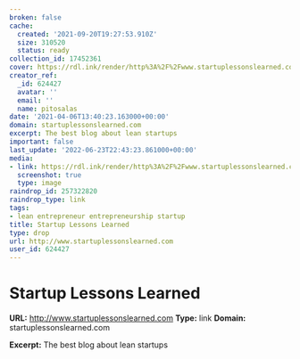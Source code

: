 ```yaml
---
broken: false
cache:
  created: '2021-09-20T19:27:53.910Z'
  size: 310520
  status: ready
collection_id: 17452361
cover: https://rdl.ink/render/http%3A%2F%2Fwww.startuplessonslearned.com
creator_ref:
  _id: 624427
  avatar: ''
  email: ''
  name: pitosalas
date: '2021-04-06T13:40:23.163000+00:00'
domain: startuplessonslearned.com
excerpt: The best blog about lean startups
important: false
last_update: '2022-06-23T22:43:23.861000+00:00'
media:
- link: https://rdl.ink/render/http%3A%2F%2Fwww.startuplessonslearned.com
  screenshot: true
  type: image
raindrop_id: 257322820
raindrop_type: link
tags:
- lean entrepreneur entrepreneurship startup
title: Startup Lessons Learned
type: drop
url: http://www.startuplessonslearned.com
user_id: 624427
---
```


# Startup Lessons Learned

**URL:** http://www.startuplessonslearned.com
**Type:** link
**Domain:** startuplessonslearned.com

**Excerpt:** The best blog about lean startups
